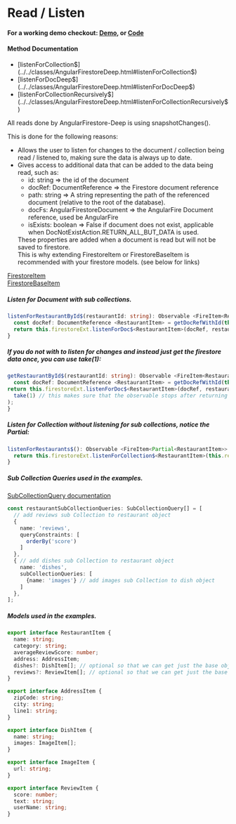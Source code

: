 # Read / Listen

#### For a working demo checkout: [Demo](https://fir-extended-demo.web.app/demo/), or [Code](https://github.com/Tylder/firestore-extended/tree/master/projects/firestore-extended)

#### Method Documentation

- [listenForCollection$](../../classes/AngularFirestoreDeep.html#listenForCollection$)
- [listenForDocDeep$](../../classes/AngularFirestoreDeep.html#listenForDocDeep$)
- [listenForCollectionRecursively$](../../classes/AngularFirestoreDeep.html#listenForCollectionRecursively$)

All reads done by AngularFirestore-Deep is using snapshotChanges().

This is done for the following reasons:
<ul>
    <li>
      Allows the user to listen for changes to the document / collection being read / listened to, making sure the data is always up to date.
    </li>
    <li>
      Gives access to additional data that can be added to the data being read, such as:
        <ul>
          <li>
            id: string => the id of the document
          </li>
          <li>
            docRef: DocumentReference => the Firestore document reference
          </li>
          <li>
            path: string => A string representing the path of the referenced document (relative to the root of the database).
          </li>
          <li>
            docFs: AngularFirestoreDocument => the AngularFire Document reference, used be AngularFire
          </li>
          <li>    
            isExists: boolean => False if document does not exist, applicable when DocNotExistAction.RETURN_ALL_BUT_DATA is used.
          </li>
        </ul>
      These properties are added when a document is read but will not be saved to firestore.      
      <br>
      This is why extending FirestoreItem or FirestoreBaseItem is recommended with your firestore models. (see below for links)
    </li> 
</ul>

[FirestoreItem](../../interfaces/FirestoreItem.html)
<br>
[FirestoreBaseItem](../../interfaces/FirestoreBaseItem.html)

##### Listen for Document with sub collections.

```typescript
listenForRestaurantById$(restaurantId: string): Observable <FireItem<RestaurantItem>> {
  const docRef: DocumentReference <RestaurantItem> = getDocRefWithId(this.restaurantCollectionRef, restaurantId);
  return this.firestoreExt.listenForDoc$<RestaurantItem>(docRef, restaurantSubCollectionQueries);
}
```

##### If you do not with to listen for changes and instead just get the firestore data once, you can use take(1):

```typescript
getRestaurantById$(restaurantId: string): Observable <FireItem<RestaurantItem>> {
  const docRef: DocumentReference <RestaurantItem> = getDocRefWithId(this.restaurantCollectionRef, restaurantId);
return this.firestoreExt.listenForDoc$<RestaurantItem>(docRef, restaurantSubCollectionQueries).pipe(
  take(1) // this makes sure that the observable stops after returning
);
}
```

##### Listen for Collection without listening for sub collections, notice the Partial<RestaurantItem>:

```typescript
listenForRestaurants$(): Observable <FireItem<Partial<RestaurantItem>> [] > {
  return this.firestoreExt.listenForCollection$<RestaurantItem>(this.restaurantCollectionFs);
}
```

##### Sub Collection Queries used in the examples.

[SubCollectionQuery documentation](../../interfaces/SubCollectionQuery.html)

```typescript
const restaurantSubCollectionQueries: SubCollectionQuery[] = [
  // add reviews sub Collection to restaurant object
  {
    name: 'reviews',
    queryConstraints: [
      orderBy('score')
    ]
  },
  { // add dishes sub Collection to restaurant object
    name: 'dishes',
    subCollectionQueries: [
      {name: 'images'} // add images sub Collection to dish object
    ]
  },
];
```

##### Models used in the examples.

```typescript
export interface RestaurantItem {
  name: string;
  category: string;
  averageReviewScore: number;
  address: AddressItem;
  dishes?: DishItem[]; // optional so that we can get just the base object to display in a list
  reviews?: ReviewItem[]; // optional so that we can get just the base object to display in a list
}

export interface AddressItem {
  zipCode: string;
  city: string;
  line1: string;
}

export interface DishItem {
  name: string;
  images: ImageItem[];
}

export interface ImageItem {
  url: string;
}

export interface ReviewItem {
  score: number;
  text: string;
  userName: string;
}
```



